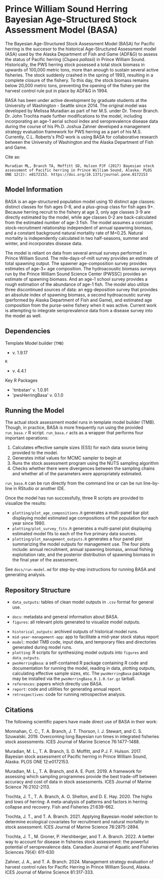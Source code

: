 
# Prince William Sound Herring Bayesian Age-Structured Stock Assessment Model (BASA)

The Bayesian Age-Structured Stock Assessment Model (BASA) for Pacific herring is the succesor to the historical Age-Structured Assessment model (ASA) used by the Alaska Department of Fish and Game (ADF&G) to assess the status of Pacific herring (_Clupea pallasii_) in Prince William Sound. Historically, the PWS herring stock posessed a total stock biomass in upwards of 100,000 metric tons, more than anough to sustain several active fisheries. The stock suddenly crashed in the spring of 1993, resulting in a complete closure of the fishery. To this day, the stock biomass remains below 20,000 metric tons, preventing the opening of the fishery per the harvest control rule put in place by ADF&G in 1994.

BASA has been under active development by graduate students at the University of Washington - Seattle since 2014. The original model was developed by Melissa Muradian as part of her M.S. under Dr. Trevor Branch. Dr. John Trochta made further modifications to the model, including incorporating an age-1 aerial school index and seroprevalence disease data during the course of his Ph.D. Joshua Zahner developed a management strategy evaluation framework for PWS herring as a part of his M.S. Currently, C.L. Roberts's PhD work is using BASA for collaborative research between the University of Washington and the Alaska Department of Fish and Game.

Cite as:

`Muradian ML, Branch TA, Moffitt SD, Hulson PJF (2017) Bayesian stock assessment of Pacific herring in Prince William Sound, Alaska. PLOS ONE 12(2): e0172153. https://doi.org/10.1371/journal.pone.0172153`

## Model Information
BASA is an age-structured population model using 10 distinct age classes: distinct classes for fish ages 0-8, and a plus-group class for fish ages 9+. Because herring recruit to the fishery at age 3, only age classes 3-9 are directly estimated by the model, while age classes 0-2 are back-calculated from the estimated number of age-3 fish. The model assumes a constant stock-recruitment relationship independent of annual spawning biomass, and a constant background natural mortality rate of M=0.25. Natural mortality is independently calculated in two half-seasons, summer and winter, and incorporates disease data. 

The model is reliant on data from several annual surveys performed in Prince William Sound. The mile-days-of-milt survey provides an estimate of total spawning output. The spawner age-composition survey provides estimates of age-3+ age composition. The hydroacoustic biomass surveys run by the Prince William Sound Science Center (PWSSC) provides an estimate of spawning biomass. And an age-1 school survey provides a rough estimation of the abundance of age-1 fish. The model also utilize three discontinued sources of data: an egg-deposition survey that provides an absolute index of spawning biomass, a second hydroacoustic survey (performed by Alaska Department of Fish and Game), and estimated age composition from the purse-seine fishery when it was active. Current work is attempting to integrate seroprevalence data from a disease survey into the model as well. 

## Dependencies

Template Model builder (`TMB`)
* v. 1.9.17

`R`
* v. 4.4.1

Key R Packages
* 'tmbstan'   v. 1.0.91
* 'pwsHerringBasa'  v. 0.1.0

## Running the Model
The actual stock assessment model runs in template model builder (TMB). Though, 
in practice, BASA is more frequently run using the provided `run_basa.r` R script. 
`run_basa.r` acts as a wrapper that performs four important operations:

1. Calculates effective sample sizes (ESS) for each data source being provided to the model.
2. Generates initial values for MCMC sampler to begin at
3. Runs the stock assessment program using the NUTS sampling algorithm
4. Checks whether there were divergences between the sampling chains and whether all of the parameters were appropriately estimated.

`run_basa.R` can be run directly from the command line or can be run line-by-line in RStudio or another IDE. 

Once the model has run successfully, three R scripts are provided to visualize the results:
* `plotting/plot_age_compositions.R` generates a multi-panel bar plot displaying model estimated age compositions of the population for each year since 1980.
* `plotting/plot_survey_fits.R` generates a multi-panel plot displaying estimated model fits to each of the five primary data sources.
* `plotting/plot_management_outputs.R` generates a four panel plot summarizing the model outputs for management use. The four plots include: annual recruitment, annual spawning biomass, annual fishing exploitation rate, and the posterior distribution of spawning biomass in the final year of the assessment. 

See `docs/run-model.md` for step-by-step instructions for running BASA and generating
analysis.

## Repository Structure
* `data_outputs`: tables of clean model outputs in `.csv` format for general use.
<!-- * `deprecated`: stores antiquated code not currently in use. -->
* `docs`: metadata and general information about BASA.
* `figures`: all relevant plots generated to visualize model outputs.
<!-- * `functions/simulation`: MSE code current lives here **add to package in future**. -->
* `historical_outputs`: archived outputs of historical model runs.
* `mid-year-management-app`: app to facilitate a mid-year stock status report
* `model`: model TMB code, input data, and temporary files and directories generated during model runs. 
* `plotting`: R scripts for synthesizing model outputs into `figures` and `data_outputs`.
* `pwsHerringBasa`: a self-contained R package containing R code and documentation for running the model, reading in data, plotting outputs, calculating effective sample sizes, etc. The `pwsHerringBasa` package may be installed via the `pwsHerringBasa_0.1.0.tar.gz` tarball.
* `references`: papers which directly use BASA.
* `report`: code and utilities for generating annual report.
* `retrospectives`: code for running retrospective analysis.

## Citations

The following scientific papers have made direct use of BASA in their work:

Monnahan, C. C., T. A. Branch, J. T. Thorson, I. J. Stewart, and C. S. Szuwalski. 2019. Overcoming long Bayesian run times in integrated fisheries stock assessments. ICES Journal of Marine Science 76:1477-1488.

Muradian, M. L., T. A. Branch, S. D. Moffitt, and P.J. F. Hulson. 2017. Bayesian stock assessment of Pacific herring in Prince William Sound, Alaska. PLOS ONE 12:e0172153.

Muradian, M. L., T. A. Branch, and A. E. Punt. 2019. A framework for assessing which sampling programmes provide the best trade-off between accuracy and cost of data in stock assessments. ICES Journal of Marine Science 76:2102-2113.

Trochta, J. T., T. A. Branch, A. O. Shelton, and D. E. Hay. 2020. The highs and lows of herring: A meta-analysis of patterns and factors in herring collapse and recovery. Fish and Fisheries 21:639-662.

Trochta, J. T., and T. A. Branch. 2021. Applying Bayesian model selection to determine ecological covariates for recruitment and natural mortality in stock assessment. ICES Journal of Marine Science 78:2875-2894.

Trochta, J. T., M. Groner, P. Hershberger, and T. A. Branch. 2022. A better way to account for disease in fisheries stock assessment: the powerful potential of seroprevalence data. Canadian Journal of Aquatic and Fisheries Sciences 79(4): 611-630

Zahner, J. A., and T. A. Branch. 2024. Management strategy evaluation of harvest control rules for Pacific Herring in Prince William Sound, Alaska. ICES Journal of Marine Science 81:317-333.

